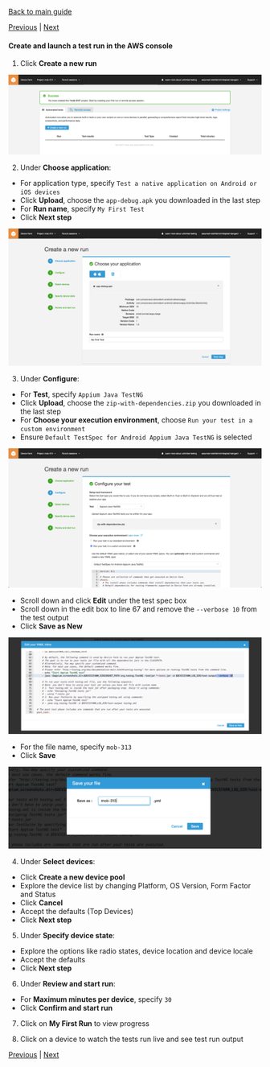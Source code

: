 [Back to main guide](../README.md) 

[Previous](device-farm.md) | [Next](cicd-jenkins.md)

#### Create and launch a test run in the AWS console

1. Click **Create a new run**

![](../images/device-farm-console-1.png)

2. Under **Choose application**:
  - For application type, specify `Test a native application on Android or iOS devices`
  - Click **Upload**, choose the `app-debug.apk` you downloaded in the last step
  - For **Run name**, specify `My First Test`
  - Click **Next step**

![](../images/device-farm-console-2.png)

3. Under **Configure**:
  - For **Test**, specify `Appium Java TestNG`
  - Click **Upload**, choose the `zip-with-dependencies.zip` you downloaded in the last step
  - For **Choose your execution environment**, choose `Run your test in a custom environment`
  - Ensure `Default TestSpec for Android Appium Java TestNG` is selected

![](../images/device-farm-console-3.png)

  - Scroll down and click **Edit** under the test spec box
  - Scroll down in the edit box to line 67 and remove the `--verbose 10` from the test output
  - Click **Save as New**

![](../images/device-farm-console-4.png)

  - For the file name, specify `mob-313`
  - Click **Save**

![](../images/device-farm-console-5.png)

4. Under **Select devices**:
  - Click **Create a new device pool**
  - Explore the device list by changing Platform, OS Version, Form Factor and Status
  - Click **Cancel**
  - Accept the defaults (Top Devices)
  - Click **Next step**

5. Under **Specify device state**:
  - Explore the options like radio states, device location and device locale
  - Accept the defaults
  - Click **Next step**

6. Under **Review and start run**:
  - For **Maximum minutes per device**, specify `30`
  - Click **Confirm and start run**

7. Click on **My First Run** to view progress

8. Click on a device to watch the tests run live and see test run output

  [Previous](device-farm.md) | [Next](cicd-jenkins.md)